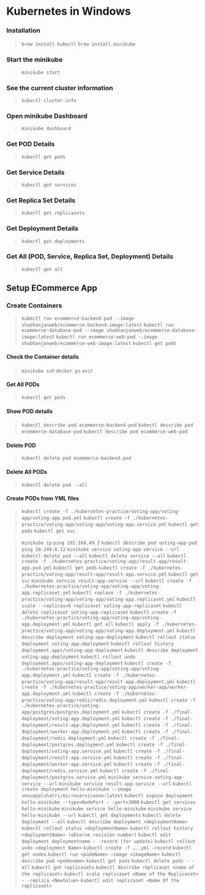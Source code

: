# Kubernetes in Windows

### Installation
> `brew install kubectl`
> `brew install minikube`

### Start the minikube

> `minikube start`

### See the current cluster information

> `kubectl cluster-info`

### Open minikube Dashboard

> `minikube dashboard`

### Get POD Details

> `kubectl get pods`

###  Get Service Details

> `kubectl get services`

###  Get Replica Set Details

> `kubectl get replicasets`

###  Get Deployment Details

> `kubectl get deployments`

###  Get All (POD, Service, Replica Set, Deployment) Details

> `kubectl get all`

## Setup ECommerce App

### Create Containers
> `kubectl run ecommerce-backend-pod --image shubhanjanweb/ecommerce-backend-image:latest`
> `kubectl run ecommerce-database-pod --image shubhanjanweb/ecommerce-database-image:latest`
> `kubectl run ecommerce-web-pod --image shubhanjanweb/ecommerce-web-image:latest`
> `kubectl get pods`

#### Check the Container details
> `minikube ssh`
> `docker ps`
> `exit`

#### Get All PODs
> `kubectl get pods`
#### Show POD details
> `kubectl describe pod ecommerce-backend-pod`
> `kubectl describe pod ecommerce-database-pod`
> `kubectl describe pod ecommerce-web-pod`
#### Delete POD
> `kubectl delete pod ecommerce-backend-pod`
#### Delete All PODs
> `kubectl delete pod --all`
#### Create PODs from YML files
> `kubectl create -f ./kubernetes-practice/voting-app/voting-app/voting-app.pod.yml`
> `kubectl create -f ./kubernetes-practice/voting-app/voting-app/voting-app.service.yml`
> `kubectl get pods`
> `kubectl get svc`

> `minikube ip`
> `ping 192.168.49.2`
> `kubectl describe pod voting-app-pod`
> `ping 10.244.0.12`
> `minikube service voting-app-service --url`
> `kubectl delete pod --all`
> `kubectl delete service --all`
> `kubectl create -f ./kubernetes-practice/voting-app/result-app/result-app.pod.yml`
> `kubectl get pods`
> `kubectl create -f ./kubernetes-practice/voting-app/result-app/result-app.service.yml`
> `kubectl get svc`
> `minikube service result-app-service --url`
> `kubectl create -f ./kubernetes-practice/voting-app/voting-app/voting-app.replicaset.yml`
> `kubectl replace -f ./kubernetes-practice/voting-app/voting-app/voting-app.replicaset.yml`
> `kubectl scale --replicas=6 replicaset voting-app-replicaset`
> `kubectl delete replicaset voting-app-replicaset`
> `kubectl create -f ./kubernetes-practice/voting-app/voting-app/voting-app.deployment.yml`
> `kubectl get all`
> `kubectl apply -f ./kubernetes-practice/voting-app/voting-app/voting-app.deployment.yml`
> `kubectl describe deployment voting-app-deployment`
> `kubectl rollout status deployment voting-app-deployment`
> `kubectl rollout history deployment.apps/voting-app-deployment`
> `kubectl describe deployment voting-app-deployment`
> `kubectl rollout undo deployment.apps/voting-app-deployment`
> `kubectl create -f ./kubernetes-practice/voting-app/voting-app/voting-app.deployment.yml`
> `kubectl create -f ./kubernetes-practice/voting-app/result-app/result-app.deployment.yml`
> `kubectl create -f ./kubernetes-practice/voting-app/worker-app/worker-app.deployment.yml`
> `kubectl create -f ./kubernetes-practice/voting-app/redis/redis.deployment.yml`
> `kubectl create -f ./kubernetes-practice/voting-app/postgres/postgres.deployment.yml`
> `kubectl create -f ./final-deployment/voting-app.deployment.yml`
> `kubectl create -f ./final-deployment/result-app.deployment.yml`
> `kubectl create -f ./final-deployment/worker-app.deployment.yml`
> `kubectl create -f ./final-deployment/redis.deployment.yml`
> `kubectl create -f ./final-deployment/postgres.deployment.yml`
> `kubectl create -f ./final-deployment/voting-app.service.yml`
> `kubectl create -f ./final-deployment/result-app.service.yml`
> `kubectl create -f ./final-deployment/worker-app.service.yml`
> `kubectl create -f ./final-deployment/redis.service.yml`
> `kubectl create -f ./final-deployment/postgres.service.yml`
> `minikube service voting-app-service --url`
> `minikube service result-app-service --url`
> `kubectl create deployment hello-minikube --image venuopalshatri/microserviceone:latest`
> `kubectl expose deployment hello-minikube --type=NodePort - -port=3000`
> `kubectl get services hello-minikube`
> `minikube service hello-minikube`
> `minikube service hello-minikube --url`
> `kubectl get deployments`
> `kubectl delete deployment --all`
> `kubectl describe deployment <deploymentName>`
> `kubectl rollout status <deploymentName>`
> `kubectl rollout history <deploymentName> (observe revision number)`
> `kubectl edit deployment deploymentname - -record (for update)`
> `kubectl rollout undo <deployment Name>`
> `kubectl create -f …..yml –record`
> `kubectl get nodes`
> `kubectl run <podeName> –image <imageName>`
> `kubectl describe pod <podename>`
> `kubectl get pods`
> `kubectl delete pods - -all`
> `kubectl get replicasets`
> `kubectl describe replicaset <name of the replicaset>`
> `kubectl scale replicaset <Name of the Replicaset> - -replica <NewValue>`
> `kubectl edit replicaset <Name Of the replicaset>`